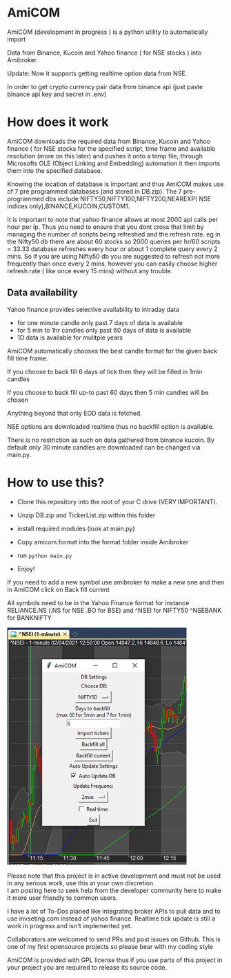# AmiCOM

AmiCOM (development in progress ) is a python utility to automatically import 

Data from Binance, Kucoin and  Yahoo finance ( for NSE stocks ) into Amibroker.

Update: Now it supports getting realtime option data from NSE.

In order to get crypto currency pair data from binance api (just paste  binance api key and secret in .env)



# How does it work

AmiCOM downloads the required data from Binance, Kucoin and  Yahoo finance ( for NSE stocks  for the specified script, time frame and available resolution (more on this later) and pushes it onto a temp file, through Microsofts OLE (Object Linking and Embedding) automation it then imports them into the specified database. 

Knowing the location of database is important and thus AmiCOM makes use of 7 pre programmed databases (and stored in DB.zip). The 7 pre-programmed dbs include NIFTY50,NIFTY100,NIFTY200,NEAREXP( NSE indices only),BINANCE,KUCOIN,CUSTOM1.

It is important to note that yahoo finance allows at most 2000 api calls per hour per ip. Thus you need to ensure that you dont cross that limit by managing the number of scripts being refreshed and the refresh rate. eg in the Nifty50 db there are about 60 stocks so 2000 queries per hr/60 scripts =  33.33 database refreshes every hour or  about 1 complete query every 2 mins. So if you are using Nifty50 db you are suggested to refresh not more frequently than once every 2 mins, however you can easily choose higher refresh rate ( like once every 15 mins) without any trouble.



## Data availability



Yahoo finance provides selective availability to intraday data

* for one minute candle only  past 7 days of data is available
* for 5 min to 1hr candles only past 60 days of data is available
* 1D data is available for mulitple years

AmiCOM automatically chooses the best candle format for the given back fill time frame.

If you choose to back fill 6 days of tick then they will be filled in 1min candles

If you choose to back fill up-to past 60 days then 5 min candles will be chosen

Anything beyond that only EOD data is fetched. 

NSE options are downloaded realtime thus no backfill option is available.


There is no restriction as such on data gathered from binance kucoin. By default only 30 minute candles are downloaded can be changed via main.py.



# How to use this?

* Clone this repository into the root of your C drive (VERY IMPORTANT).

* Unzip DB.zip and TickerList.zip within this folder

* install required modules (look at main.py)

* Copy amicom.format into the format folder inside Amibroker

* run `python main.py`

* Enjoy!

If you need to add a new symbol use amibroker to make a new one and then in AmiCOM click on Back fill current

All symbols need to be in the Yahoo Finance format for instance RELIANCE.NS (.NS for NSE .BO for BSE) and ^NSEI for NIFTY50  ^NSEBANK for BANKNIFTY


![snap.png](snap.png)


Please note that this project is in active development and must not be used in any serious work, use this at your own discretion.  
I am posting here to seek help from the developer community here to make it more user friendly to common users.

I have a lot of To-Dos  planed like integrating broker APIs to pull data and to use invseting.com instead of yahoo finance. Realtime tick update is still a work in progress and isn't implemented yet.


Collaborators are welcomed to send PRs and post issues on Github.  This is one of my first opensource projects so please bear with my  coding style

AmiCOM is provided with GPL license thus if you use parts of this project in your project you are required to release its source code.
